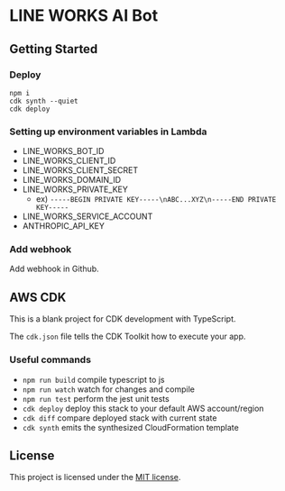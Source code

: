 # LINE WORKS AI Bot

## Getting Started

### Deploy

```shell
npm i
cdk synth --quiet
cdk deploy
```

### Setting up environment variables in Lambda

-   LINE_WORKS_BOT_ID
-   LINE_WORKS_CLIENT_ID
-   LINE_WORKS_CLIENT_SECRET
-   LINE_WORKS_DOMAIN_ID
-   LINE_WORKS_PRIVATE_KEY
    -   ex) `-----BEGIN PRIVATE KEY-----\nABC...XYZ\n-----END PRIVATE KEY-----`
-   LINE_WORKS_SERVICE_ACCOUNT
-   ANTHROPIC_API_KEY

### Add webhook

Add webhook in Github.

## AWS CDK

This is a blank project for CDK development with TypeScript.

The `cdk.json` file tells the CDK Toolkit how to execute your app.

### Useful commands

-   `npm run build` compile typescript to js
-   `npm run watch` watch for changes and compile
-   `npm run test` perform the jest unit tests
-   `cdk deploy` deploy this stack to your default AWS account/region
-   `cdk diff` compare deployed stack with current state
-   `cdk synth` emits the synthesized CloudFormation template

## License

This project is licensed under the [MIT license](LICENSE).
